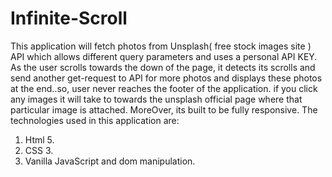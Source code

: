 # Infinite-Scroll
This application will fetch photos from Unsplash( free stock images site ) API which allows different query parameters and uses a personal API KEY. As the user scrolls towards the down of the page, it detects its scrolls and send another get-request to API for more photos and displays these photos at the end..so, user never reaches the footer of the application. if you click any images it will take to towards the unsplash official page where that particular image is attached. MoreOver, its built to be fully responsive. The technologies used in this application are:
1) Html 5.
2) CSS 3.
3) Vanilla JavaScript and dom manipulation.
